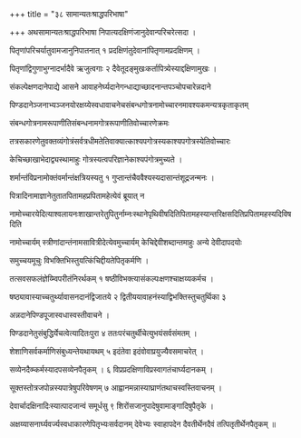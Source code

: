 +++
title = "३८ सामान्यतःश्राद्धपरिभाषा"

+++
अथसामान्यतःश्राद्धपरिभाषा निपात्यदक्षिणंजानुदेवान्परिचरेत्सदा ।

पितृणांपरिचर्यातुवामजानुनिपातनात् १ प्रदक्षिणंतुदेवानांपितृणामप्रदक्षिणम् ।

पितृणांद्विगुणाभुग्नादर्भादैवे ऋजुत्वगाः २ दैवेतूदङ्मुखःकर्तापित्र्येस्याद्दक्षिणामुखः ।

संकल्पेक्षणदानेपाद्ये आसने आवाहनेर्घ्यदानेगन्धाद्याच्छादनान्तपञ्चोपचारेन्नदाने

पिण्डदानेञ्जनाभ्यञ्जनयोरक्षय्येस्वधावाचनेचसंबन्धगोत्रनामोच्चारनमावश्यकमन्यत्रकृताकृतम्

संबन्धगोत्रनामरूपाणीतिसंबन्धनामगोत्ररूपाणीतिवोच्चारणेक्रमः

तत्रसकारणेतुवक्तव्यंगोत्रंसर्वत्रधीमतेतिवाक्यात्काश्यपगोत्रस्यकाश्यपगोत्रस्येतिवोच्चारः

केचिच्छाखाभेदाद्व्यस्थामाहुः गोत्रस्यत्वपरिज्ञानेकाश्यपंगोत्रमुच्यते ।

शर्मान्तंविप्रनामोक्तंवर्मान्तंक्षत्रियस्यतु १ गुप्तान्तंचैववैश्यस्यदासान्तंशूद्रजन्मनः ।

पित्रादिनामाज्ञानेतुतातपितामहप्रपितामहेत्येवं ब्रूयात् न

नामोच्चारयेदित्याश्वलायनःशाखान्तरेतुपितुर्नाम्नःस्थानेपृथिवीषदितिपितामहस्यान्तरिक्षसदितिप्रपितामहस्यदिविषदिति

नामोच्चार्यम् स्त्रीणांदान्तंनामसावित्रीदेत्येवमुच्चार्यम् केचिद्देवीशब्दान्तमाहुः अन्ये देवीदापदयोः

समुच्चयमूचुः विभक्तिभिस्तुयत्किंचिद्दीयतेपितृकर्मणि ।

तत्सवसफलंज्ञेय्म्विपरीतंनिरर्थकम् १ षष्ठीविभक्त्यासंकल्पःक्षणश्चाक्षय्यकर्मच ।

षष्ठ्यावास्याच्चतुर्थ्यावासनदानंद्विजातये २ द्वितीययावाहनंस्याद्विभक्तिस्तुचतुर्थिका ३

अन्नदानेपिण्डपूजास्वधास्वस्तीवाचने ।

पिण्डदानेतुसंबुद्धिर्येचत्वेत्यादितःपुरा ४ ततःपरंचतुर्थीचेत्युभयंसर्वसंमतम् ।

शेशाणिसर्वकर्माणिसंबुध्यन्तेयथायथम् ५ इदंतेवा इदंवोवाप्रयुज्यैवसमाचरेत् ।

सव्येनदैव्म्कर्मस्यादपसव्येनपैतृकम् । ६ विप्रप्रदक्षिणाविप्रस्वागतंचार्घ्यदानकम् ।

सूक्तस्तोत्रजपोन्नस्यपात्रेषुपरिवेषणम् ७ आह्वानमन्नास्याघ्राणंतथाचस्वस्तिवाचनम् ।

देवार्चादक्षिनादिःस्यात्पादजान्वं समूर्धसु ९ शिरोंसजानुपादेषुवामाङ्गादिषुपैतृके ।

अक्षय्यासनार्घ्यवर्ज्यस्वधाकारणेपितृभ्यःसर्वदानम् देवेभ्यः स्वाहापदेन दैवतीर्थेनदैवं तत्पितृतीर्थेनपैतृकम् ॥

